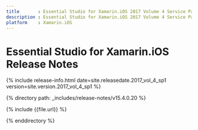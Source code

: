 ```yaml
---
title       : Essential Studio for Xamarin.iOS 2017 Volume 4 Service Pack 1 Release Notes
description : Essential Studio for Xamarin.iOS 2017 Volume 4 Service Pack 1 Release Notes
platform    : Xamarin.iOS
---
```


# Essential Studio for Xamarin.iOS Release Notes

{% include release-info.html date=site.releasedate.2017_vol_4_sp1 version=site.version.2017_vol_4_sp1 %} 

{% directory path: _includes/release-notes/v15.4.0.20 %}

{% include {{file.url}} %}

{% enddirectory %}